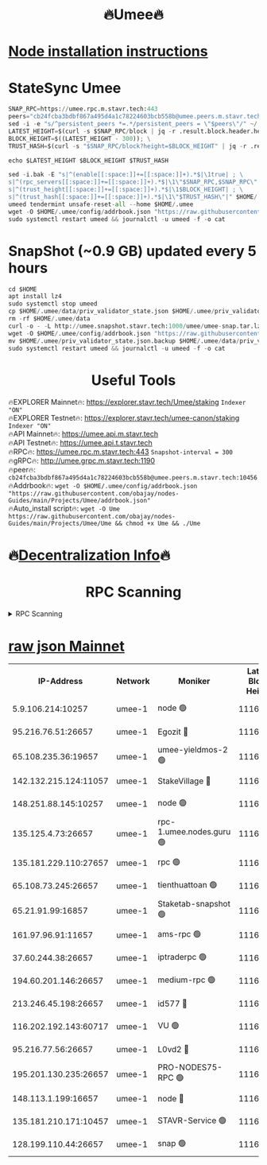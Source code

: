 <h1 align="center"> 🔥Umee🔥</h1>


[Node installation instructions](https://github.com/obajay/nodes-Guides/tree/main/Projects/Umee)
=
# StateSync Umee
```python
SNAP_RPC=https://umee.rpc.m.stavr.tech:443
peers="cb24fcba3bdbf867a495d4a1c78224603bcb558b@umee.peers.m.stavr.tech:10456"
sed -i -e "s/^persistent_peers *=.*/persistent_peers = \"$peers\"/" ~/.umee/config/config.toml
LATEST_HEIGHT=$(curl -s $SNAP_RPC/block | jq -r .result.block.header.height); \
BLOCK_HEIGHT=$((LATEST_HEIGHT - 300)); \
TRUST_HASH=$(curl -s "$SNAP_RPC/block?height=$BLOCK_HEIGHT" | jq -r .result.block_id.hash)

echo $LATEST_HEIGHT $BLOCK_HEIGHT $TRUST_HASH

sed -i.bak -E "s|^(enable[[:space:]]+=[[:space:]]+).*$|\1true| ; \
s|^(rpc_servers[[:space:]]+=[[:space:]]+).*$|\1\"$SNAP_RPC,$SNAP_RPC\"| ; \
s|^(trust_height[[:space:]]+=[[:space:]]+).*$|\1$BLOCK_HEIGHT| ; \
s|^(trust_hash[[:space:]]+=[[:space:]]+).*$|\1\"$TRUST_HASH\"|" $HOME/.umee/config/config.toml
umeed tendermint unsafe-reset-all --home $HOME/.umee
wget -O $HOME/.umee/config/addrbook.json "https://raw.githubusercontent.com/obajay/nodes-Guides/main/Projects/Umee/addrbook.json"
sudo systemctl restart umeed && journalctl -u umeed -f -o cat
```
# SnapShot (~0.9 GB) updated every 5 hours
```python
cd $HOME
apt install lz4
sudo systemctl stop umeed
cp $HOME/.umee/data/priv_validator_state.json $HOME/.umee/priv_validator_state.json.backup
rm -rf $HOME/.umee/data
curl -o - -L http://umee.snapshot.stavr.tech:1000/umee/umee-snap.tar.lz4 | lz4 -c -d - | tar -x -C $HOME/.umee --strip-components 2
wget -O $HOME/.umee/config/addrbook.json "https://raw.githubusercontent.com/obajay/nodes-Guides/main/Projects/Umee/addrbook.json"
mv $HOME/.umee/priv_validator_state.json.backup $HOME/.umee/data/priv_validator_state.json
sudo systemctl restart umeed && journalctl -u umeed -f -o cat
```
 <h1 align="center"> Useful Tools</h1>

🔥EXPLORER Mainnet🔥:      https://explorer.stavr.tech/Umee/staking             `Indexer "ON"` \
🔥EXPLORER Testnet🔥:        https://explorer.stavr.tech/umee-canon/staking      `Indexer "ON"` \
🔥API Mainnet🔥:                   https://umee.api.m.stavr.tech \
🔥API Testnet🔥:                     https://umee.api.t.stavr.tech \
🔥RPC🔥:                           https://umee.rpc.m.stavr.tech:443                     `Snapshot-interval = 300` \
🔥gRPC🔥:                              http://umee.grpc.m.stavr.tech:1190 \
🔥peer🔥:                     `cb24fcba3bdbf867a495d4a1c78224603bcb558b@umee.peers.m.stavr.tech:10456` \
🔥Addrbook🔥:    ```wget -O $HOME/.umee/config/addrbook.json "https://raw.githubusercontent.com/obajay/nodes-Guides/main/Projects/Umee/addrbook.json"``` \
🔥Auto_install script🔥: ```wget -O Ume https://raw.githubusercontent.com/obajay/nodes-Guides/main/Projects/Umee/Ume && chmod +x Ume && ./Ume```

🔥[Decentralization Info](https://github.com/obajay/StateSync-snapshots/tree/main/Projects/Umee/Decentralization)🔥
=

<h1 align="center"> RPC Scanning</h1>

<details>
<summary>RPC Scanning</summary>

<h2 align="center"> We scan nodes in real time every 4 hours. And we provide the final result of RPC endpoints.
We cannot influence the operation of these nodes in any way. </h2>


```python
If Voting Power is higher than 0 --> then the Node is a validator of the network and may be subject to attack and be a potential threat to the chain.
```
```python
We marked such validators with a red symbol
```

</details>

[raw json Mainnet](https://rpc-check.umeem.stavr.tech/umeem/rpc-umeem-result.json)
=



<table><tr><th>IP-Address</th><th>Network</th><th>Moniker</th><th>Latest Block Height</th><th>Earliest Block Height</th><th>Catching Up</th><th>Tx Index</th><th>Voting Power</th><th>Scan Time</th></tr><tr><td>5.9.106.214:10257</td><td>umee-1</td><td>node 🟢</td><td>11162452</td><td>7942001</td><td>False</td><td>on</td><td>0</td><td>2024-03-24T15:16:03.864996513UTC</td></tr><tr><td>95.216.76.51:26657</td><td>umee-1</td><td>Egozit 🔴</td><td>11162461</td><td>8262001</td><td>False</td><td>off</td><td>38781729</td><td>2024-03-24T15:16:53.941427271UTC</td></tr><tr><td>65.108.235.36:19657</td><td>umee-1</td><td>umee-yieldmos-2 🟢</td><td>11162419</td><td>9575548</td><td>False</td><td>on</td><td>0</td><td>2024-03-24T15:12:41.602801589UTC</td></tr><tr><td>142.132.215.124:11057</td><td>umee-1</td><td>StakeVillage 🔴</td><td>11162480</td><td>10027726</td><td>False</td><td>on</td><td>1760173</td><td>2024-03-24T15:18:46.860990659UTC</td></tr><tr><td>148.251.88.145:10257</td><td>umee-1</td><td>node 🟢</td><td>11162432</td><td>10179652</td><td>False</td><td>on</td><td>0</td><td>2024-03-24T15:14:01.464385702UTC</td></tr><tr><td>135.125.4.73:26657</td><td>umee-1</td><td>rpc-1.umee.nodes.guru 🟢</td><td>11162461</td><td>10691018</td><td>False</td><td>on</td><td>0</td><td>2024-03-24T15:16:56.274223278UTC</td></tr><tr><td>135.181.229.110:27657</td><td>umee-1</td><td>rpc 🟢</td><td>11162427</td><td>10754071</td><td>False</td><td>on</td><td>0</td><td>2024-03-24T15:13:31.741455840UTC</td></tr><tr><td>65.108.73.245:26657</td><td>umee-1</td><td>tienthuattoan 🟢</td><td>11162442</td><td>10787155</td><td>False</td><td>on</td><td>0</td><td>2024-03-24T15:14:58.991378867UTC</td></tr><tr><td>65.21.91.99:16857</td><td>umee-1</td><td>Staketab-snapshot 🟢</td><td>11162443</td><td>10910001</td><td>False</td><td>off</td><td>0</td><td>2024-03-24T15:15:07.584543107UTC</td></tr><tr><td>161.97.96.91:11657</td><td>umee-1</td><td>ams-rpc 🟢</td><td>11162472</td><td>10929930</td><td>False</td><td>on</td><td>0</td><td>2024-03-24T15:17:58.385175309UTC</td></tr><tr><td>37.60.244.38:26657</td><td>umee-1</td><td>iptraderpc 🟢</td><td>11162427</td><td>11013104</td><td>False</td><td>on</td><td>0</td><td>2024-03-24T15:13:29.324234557UTC</td></tr><tr><td>194.60.201.146:26657</td><td>umee-1</td><td>medium-rpc 🟢</td><td>11162435</td><td>11013104</td><td>False</td><td>on</td><td>0</td><td>2024-03-24T15:14:16.534584639UTC</td></tr><tr><td>213.246.45.198:26657</td><td>umee-1</td><td>id577 🔴</td><td>11162433</td><td>11029001</td><td>False</td><td>on</td><td>35123634</td><td>2024-03-24T15:14:03.800106725UTC</td></tr><tr><td>116.202.192.143:60717</td><td>umee-1</td><td>VU 🟢</td><td>11162423</td><td>11042001</td><td>False</td><td>off</td><td>0</td><td>2024-03-24T15:13:09.504972458UTC</td></tr><tr><td>95.216.77.56:26657</td><td>umee-1</td><td>L0vd2 🔴</td><td>11162472</td><td>11062472</td><td>False</td><td>off</td><td>38534413</td><td>2024-03-24T15:17:58.123111154UTC</td></tr><tr><td>195.201.130.235:26657</td><td>umee-1</td><td>PRO-NODES75-RPC 🟢</td><td>11162451</td><td>11071831</td><td>False</td><td>on</td><td>0</td><td>2024-03-24T15:15:53.176746915UTC</td></tr><tr><td>148.113.1.199:16657</td><td>umee-1</td><td>node 🔴</td><td>11162429</td><td>11144214</td><td>False</td><td>off</td><td>1642192</td><td>2024-03-24T15:13:40.658483258UTC</td></tr><tr><td>135.181.210.171:10457</td><td>umee-1</td><td>STAVR-Service 🟢</td><td>11162465</td><td>11159001</td><td>False</td><td>on</td><td>0</td><td>2024-03-24T15:17:17.258347833UTC</td></tr><tr><td>128.199.110.44:26657</td><td>umee-1</td><td>snap 🟢</td><td>11162470</td><td>11160477</td><td>False</td><td>off</td><td>0</td><td>2024-03-24T15:17:45.218860572UTC</td></tr></table>
